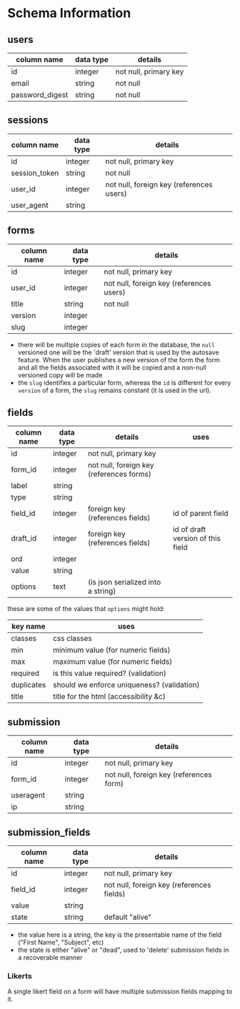 # Schema Information

## users
column name     | data type | details
----------------|-----------|-----------------------
id              | integer   | not null, primary key
email           | string    | not null
password_digest | string    | not null

## sessions
column name     | data type | details
----------------|-----------|-----------------------
id              | integer   | not null, primary key
session_token   | string    | not null
user_id         | integer   | not null, foreign key (references users)
user_agent      | string    |

## forms
column name | data type | details
------------|-----------|-----------------------
id          | integer   | not null, primary key
user_id     | integer   | not null, foreign key (references users)
title       | string    | not null
version     | integer   |
slug        | integer

* there will be multiple copies of each form in the database, the `null`
versioned one will be the 'draft' version that is used by the autosave feature.
When the user publishes a new version of the form the form and all the fields
associated with it will be copied and a non-null versioned copy will be made
* the `slug` identifies a particular form, whereas the `id` is different for every
`version` of a form, the `slug` remains constant (it is used in the url).

## fields
column name | data type | details                                   | uses
------------|-----------|-------------------------------------------|-----
id          | integer   | not null, primary key                     |
form_id     | integer   | not null, foreign key (references forms)  |
label       | string    |                                           |
type        | string    |                                           |
field_id    | integer   | foreign key (references fields)           | id of parent field
draft_id    | integer   | foreign key (references fields)           | id of draft version of this field
ord         | integer   |                                           |
value       | string    |                                           |
options     | text      | (is json serialized into a string)        |

these are some of the values that `options` might hold:

key name   | uses
-----------|----------
classes    | css classes
min        | minimum value (for numeric fields)
max        | maximum value (for numeric fields)
required   | is this value required? (validation)
duplicates | should we enforce uniqueness? (validation)
title      | title for the html (accessibility &c)

## submission
column name | data type | details
------------|-----------|-----------------------
id          | integer   | not null, primary key
form_id     | integer   | not null, foreign key (references form)
useragent   | string    |
ip          | string    |

## submission_fields
column name | data type | details
------------|-----------|-----------------------
id          | integer   | not null, primary key
field_id    | integer   | not null, foreign key (references fields)
value       | string    |
state       | string    | default "alive"

* the value here is a string, the key is the presentable
name of the field ("First Name", "Subject", etc)
* the state is either "alive" or "dead", used to 'delete' submission fields in a
recoverable manner

### Likerts
A single likert field on a form will have multiple submission fields mapping to
it.
